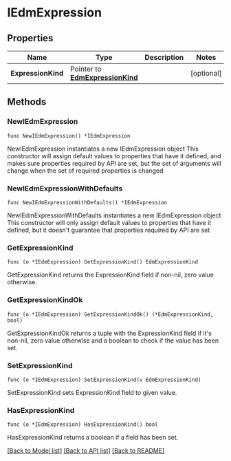 # IEdmExpression

## Properties

Name | Type | Description | Notes
------------ | ------------- | ------------- | -------------
**ExpressionKind** | Pointer to [**EdmExpressionKind**](EdmExpressionKind.md) |  | [optional] 

## Methods

### NewIEdmExpression

`func NewIEdmExpression() *IEdmExpression`

NewIEdmExpression instantiates a new IEdmExpression object
This constructor will assign default values to properties that have it defined,
and makes sure properties required by API are set, but the set of arguments
will change when the set of required properties is changed

### NewIEdmExpressionWithDefaults

`func NewIEdmExpressionWithDefaults() *IEdmExpression`

NewIEdmExpressionWithDefaults instantiates a new IEdmExpression object
This constructor will only assign default values to properties that have it defined,
but it doesn't guarantee that properties required by API are set

### GetExpressionKind

`func (o *IEdmExpression) GetExpressionKind() EdmExpressionKind`

GetExpressionKind returns the ExpressionKind field if non-nil, zero value otherwise.

### GetExpressionKindOk

`func (o *IEdmExpression) GetExpressionKindOk() (*EdmExpressionKind, bool)`

GetExpressionKindOk returns a tuple with the ExpressionKind field if it's non-nil, zero value otherwise
and a boolean to check if the value has been set.

### SetExpressionKind

`func (o *IEdmExpression) SetExpressionKind(v EdmExpressionKind)`

SetExpressionKind sets ExpressionKind field to given value.

### HasExpressionKind

`func (o *IEdmExpression) HasExpressionKind() bool`

HasExpressionKind returns a boolean if a field has been set.


[[Back to Model list]](../README.md#documentation-for-models) [[Back to API list]](../README.md#documentation-for-api-endpoints) [[Back to README]](../README.md)


